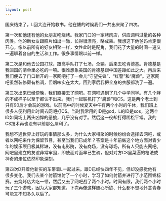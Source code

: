 ```yaml
---
layout: post
---
```

国庆结束了。L回大连开始教书。他在鲅的时候我们一共出来聚了四次。

第一次和他还有他的女朋友吃烧烤。我家门口的一家烤肉店，供应调料过量的各种肉类。他的新女友跟照片如出一辙，长得很漂亮，略成熟。我想这下他爸妈肯定很开心。像以前所有的好友相聚一样，女性此时是配角，我们花了大量的时间一遍又一遍聊着各自的生活和工作。很多事情跟以前一样。

第二次是和他去公园打球，跟高手队打了七场，全输。后来去吃肯德基。肯德基是我回国的清单里必吃的一项。很难想象美国的肯德基跟中国差距如此之大。再后来我们便去了门口新开的一家网吧打了一会儿“守望先锋”、“红警”和“魔兽”。这家网吧虽然装修颇有格调，但烟味实在太大。回到家后我把全身的衣服都洗了一遍。

第三次出来已经傍晚，我们直接去了网吧。在网吧遇到了几个中学同学。有几个胖的不成样子以至于都认不出来。我们一起联机打了“魔兽”和CS。这是两个老土到只有90后才会玩的游戏。以前高中的时候夏天中午有两个小时的午休，我们班上很多人便利用此时间去网吧打CS。当时我常用的ID是god，L的ID是sos，这两个ID如同场上两头凶悍的恶狼，几乎没有对手。然后这一役却打得稀松平常。我的CS技术再也没有以前那么犀利了。

我想不通世界上好玩的事情那么多，为什么大家相聚的时候纷纷会选择去网吧，或者以网吧来作为保留节目，甚至当我们已成年？答案是十年前鲅这个地方面对青少年的娱乐项目极其稀缺，没有电影院，没有商场，没有球场，所有人只能去网吧。网吧里建立的友谊非常牢固，即使面对面早已生疏，但对对方CS里菜逼的枪法或神奇的走位依然印象深刻。

第四次D开着他新买的车带着L一起过来。跟D已经快四年不见，但却没感觉他有很多变化。我们去某个射箭馆射了一个小时，学习了如何射箭并进行了小范围锦标赛。去烧烤店大吃一顿，然后又去了网吧战了两个小时。时间有限，我们两个小时玩了三个游戏，因为大家都知道，下次再像这样随心所欲、什么都不想地怀念青春可能又不知多久以后了。